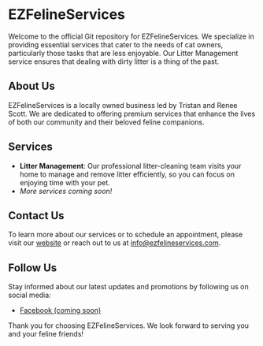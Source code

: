 # EZFelineServices

Welcome to the official Git repository for EZFelineServices. We specialize in providing essential services that cater to the needs of cat owners, particularly those tasks that are less enjoyable. Our Litter Management service ensures that dealing with dirty litter is a thing of the past.

## About Us

EZFelineServices is a locally owned business led by Tristan and Renee Scott. We are dedicated to offering premium services that enhance the lives of both our community and their beloved feline companions.

## Services

- **Litter Management**: Our professional litter-cleaning team visits your home to manage and remove litter efficiently, so you can focus on enjoying time with your pet.
- *More services coming soon!*

## Contact Us

To learn more about our services or to schedule an appointment, please visit our [website](https://www.ezfelineservices.com) or reach out to us at info@ezfelineservices.com.

## Follow Us

Stay informed about our latest updates and promotions by following us on social media:
- [Facebook (coming soon)](https://www.facebook.com/profile.php?id=61561366966358)
<!-- - [Instagram](#) -->
<!-- - [Twitter](#) -->

Thank you for choosing EZFelineServices. We look forward to serving you and your feline friends!

